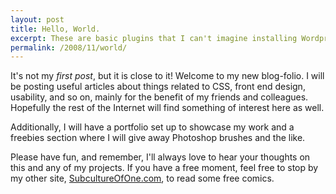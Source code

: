 ```yaml
---
layout: post
title: Hello, World.
excerpt: These are basic plugins that I can't imagine installing Wordpress without, plugins which improve performance, secure, or otherwise basically improve Wordpress's work functionality. I thought I would list them here, because in my searches for top 10 plugins, I have not found a list quite like this. Consider it a basic 14.
permalink: /2008/11/world/
---
```

It's not my <em>first post</em>, but it is close to it! Welcome to my new blog-folio. I will be posting useful articles about things related to CSS, front end design, usability, and so on, mainly for the benefit of my friends and colleagues. Hopefully the rest of the Internet will find something of interest here as well.

Additionally, I will have a portfolio set up to showcase my work and a freebies section where I will give away Photoshop brushes and the like.

Please have fun, and remember, I'll always love to hear your thoughts on this and any of my projects. If you have a free moment, feel free to stop by my other site, <a href="http://subcultureofone.com">SubcultureOfOne.com</a>, to read some free comics.